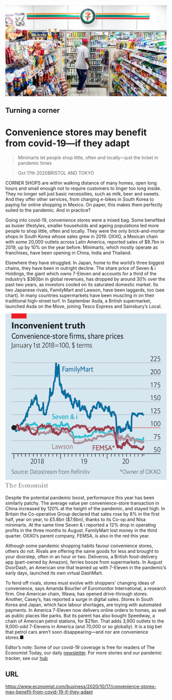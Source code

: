 ![](./images/20201017_WBP503.jpg)

## Turning a corner

# Convenience stores may benefit from covid-19—if they adapt

> Minimarts let people shop little, often and locally—just the ticket in pandemic times

> Oct 17th 2020BRISTOL AND TOKYO

CORNER SHOPS are within walking distance of many homes, open long hours and small enough not to require customers to linger too long inside. They no longer sell just basic necessities, such as milk, beer and sweets. And they offer other services, from charging e-bikes in South Korea to paying for online shopping in Mexico. On paper, this makes them perfectly suited to the pandemic. And in practice?

Going into covid-19, convenience stores were a mixed bag. Some benefited as busier lifestyles, smaller households and ageing populations led more people to shop little, often and locally. They were the only brick-and-mortar shops in South Korea whose sales grew in 2019. OXXO, a Mexican chain with some 20,000 outlets across Latin America, reported sales of $8.7bn in 2019, up by 10% on the year before. Minimarts, which mostly operate as franchises, have been opening in China, India and Thailand.

Elsewhere they have struggled. In Japan, home to the world’s three biggest chains, they have been in outright decline. The share price of Seven & i Holdings, the giant which owns 7-Eleven and accounts for a third of the industry’s $360bn in global revenues, has dropped by around 30% over the past two years, as investors cooled on its saturated domestic market. Its two Japanese rivals, FamilyMart and Lawson, have been laggards, too (see chart). In many countries supermarkets have been muscling in on their traditional high-street turf. In September Asda, a British supermarket, launched Asda on the Move, joining Tesco Express and Sainsbury’s Local.



![](./images/20201017_WBC148.png)

Despite the potential pandemic boost, performance this year has been similarly patchy. The average value per convenience-store transaction in China increased by 120% at the height of the pandemic, and stayed high. In Britain the Co-operative Group declared that sales rose by 8% in the first half, year on year, to £5.8bn ($7.6bn), thanks to its Co-op and Nisa minimarts. At the same time Seven & i reported a 12% drop in operating profits in the three months to August. FamilyMart lost money in the third quarter. OXXO’s parent company, FEMSA, is also in the red this year.

Although some pandemic shopping habits favour convenience stores, others do not. Rivals are offering the same goods for less and brought to your doorstep, often in an hour or two. Deliveroo, a British food-delivery app (part-owned by Amazon), ferries booze from supermarkets. In August DoorDash, an American one that teamed up with 7-Eleven in the pandemic’s early days, launched its own virtual DashMart.

To fend off rivals, stores must evolve with shoppers’ changing ideas of convenience, says Amanda Bourlier of Euromonitor International, a research firm. One American chain, Wawa, has opened drive-through stores. Another, Casey’s, has reported a surge in digital sales. Stores in South Korea and Japan, which face labour shortages, are toying with automated payments. In America 7-Eleven now delivers online orders to homes, as well as public places like parks. But its parent has also bought Speedway, a chain of American petrol stations, for $21bn. That adds 3,900 outlets to the 9,000-odd 7-Elevens in America (and 70,000 or so globally). It is a big bet that petrol cars aren’t soon disappearing—and nor are convenience stores.■

Editor’s note: Some of our covid-19 coverage is free for readers of The Economist Today, our daily [newsletter](https://www.economist.com/https://my.economist.com/user#newsletter). For more stories and our pandemic tracker, see our [hub](https://www.economist.com//news/2020/03/11/the-economists-coverage-of-the-coronavirus)

## URL

https://www.economist.com/business/2020/10/17/convenience-stores-may-benefit-from-covid-19-if-they-adapt
